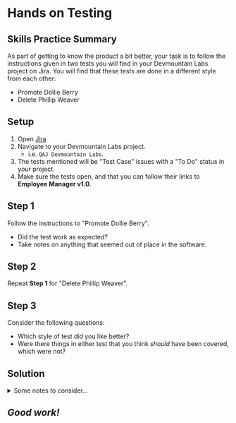 # Hands on Testing

## Skills Practice Summary

As part of getting to know the product a bit better, your task is to follow the
instructions given in two tests you will find in your Devmountain Labs project
on Jira. You will find that these tests are done in a different style from each
other:

- Promote Dollie Berry
- Delete Phillip Weaver

## Setup

1. Open <a target="_blank" href="https://dmutah.atlassian.net">Jira</a>
1. Navigate to your Devmountain Labs project.
   - i.e. `QAJ Devmountain Labs`.
1. The tests mentioned will be "Test Case" issues with a "To Do" status in your
   project.
1. Make sure the tests open, and that you can follow their links to **Employee
   Manager v1.0**.

## Step 1

Follow the instructions to "Promote Dollie Berry".

- Did the test work as expected?
- Take notes on anything that seemed out of place in the software.

## Step 2

Repeat **Step 1** for "Delete Phillip Weaver".

## Step 3

Consider the following questions:

- Which style of test did you like better?
- Were there things in either test that you think _should_ have been covered,
  which were not?

## Solution

<details> <summary> Some notes to consider... </summary>
Though there really isn't a solution to practice like this, some things you probably should consider:
* As it stands, "Promote Dollie Berry" *technically* passes, but there are problems.
* "Delete Phillip Weaver" definitely would fail as a test.
* You may have noticed that the first test was far looser than the second, which leads to both positive and negative consequences.
</details>

## **_Good work!_**
